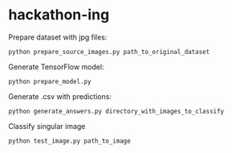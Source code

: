 # hackathon-ing

Prepare dataset with jpg files:
```
python prepare_source_images.py path_to_original_dataset
```
Generate TensorFlow model:
```
python prepare_model.py
```
Generate .csv with predictions:
```
python generate_answers.py directory_with_images_to_classify
```
Classify singular image
```
python test_image.py path_to_image
```

